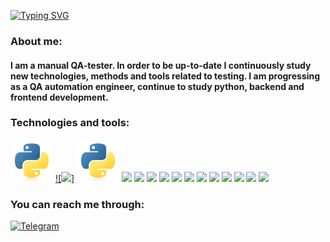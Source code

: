 [![Typing SVG](https://readme-typing-svg.demolab.com?font=Jersey+15&duration=4000&pause=800&center=true&multiline=true&random=false&width=435&lines=Hi+there!+I%60m+Yar+%3A\);Welcome+to+my+Github!)](https://git.io/typing-svg)

### About me: 
#### I am a manual QA-tester. In order to be up-to-date I continuously study new technologies, methods and tools related to testing. I am progressing as a QA automation engineer, continue to study python, backend and frontend development.


###  Technologies and tools:
[<img src="https://raw.githubusercontent.com/devicons/devicon/master/icons/python/python-original.svg" height="68">](https://www.python.org/)
[![<img src=https://user-images.githubusercontent.com/125588671/270274240-0b2a1a7a-58a1-4d02-85eb-f0490384cd7f.png height="60">]](https://developer.chrome.com/docs/devtools/)
[<img src=https://raw.githubusercontent.com/devicons/devicon/master/icons/python/python-original.svg height="68">](https://www.python.org/) 
[<img src=https://user-images.githubusercontent.com/125588671/270273375-4f4ca48b-1302-431a-a02e-75ce20173789.svg height="60">](https://www.jetbrains.com/ru-ru/pycharm/)
[<img src=https://user-images.githubusercontent.com/125588671/270273298-7df7439a-85ec-401b-b4e4-10dd87113ead.svg height="60">](https://code.visualstudio.com/)
[<img src=https://user-images.githubusercontent.com/125588671/270274245-3a66a88f-2788-4cab-a0b8-b89863932bd3.png height="60">](https://docs.pytest.org/en/7.4.x//)
[<img src=https://user-images.githubusercontent.com/125588671/270274251-12f6bf28-419c-4c34-8b34-8f1c129cb61b.png height="60">](https://github.com/yashaka/selene)
[<img src=https://user-images.githubusercontent.com/125588671/270273340-0fe26f6c-0682-40e2-afcc-940e1571fb97.svg height="60">](https://github.com/aaoshepkov)
[<img src=https://user-images.githubusercontent.com/125588671/270273316-ffcef045-2e3b-4528-a211-baa16e5475f1.svg height="60">](https://www.postman.com/)
[<img src=https://user-images.githubusercontent.com/125588671/270273394-79fb6e1a-e10c-4e8f-8fef-23a902eb6546.svg height="60">](https://swagger.io/)
[<img src=https://user-images.githubusercontent.com/125588671/270273370-5b4f24c6-187b-44eb-bd6e-fd035d819f05.svg height="60">](https://www.postgresql.org/)
[<img src=https://user-images.githubusercontent.com/125588671/270273337-e7e19966-0ab7-48af-853a-eaa3a1025c85.svg height="60">](https://www.atlassian.com/ru/software/confluence)
[<img src=https://user-images.githubusercontent.com/125588671/270273360-c7a2539e-3458-48c8-8830-93c87150438e.svg height="60">](https://www.atlassian.com/ru/software/jira)
[<img src=https://user-images.githubusercontent.com/125588671/270274247-ae22508b-4487-4e4c-b837-f9224091edd9.png height="60">](https://qase.io/)
[<img src=https://user-images.githubusercontent.com/125588671/270273326-1bea1010-d113-46fb-84f6-9899c9bda888.svg height="60">](https://miro.com/app/dashboard/)


### You can reach me through:
[![Telegram](https://img.shields.io/badge/Telegram-2CA5E0?style=for-the-badge&logo=telegram&logoColor=white)](https://t.me/Yakorchak)
